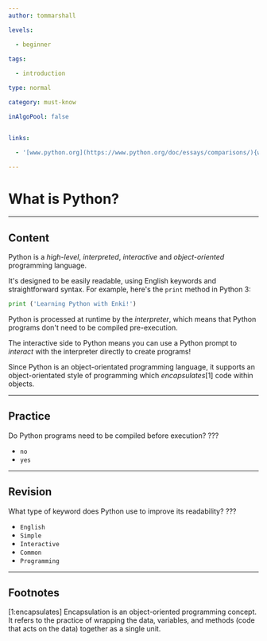 ```yaml
---
author: tommarshall

levels:

  - beginner
  
tags:

  - introduction

type: normal

category: must-know

inAlgoPool: false


links:

  - '[www.python.org](https://www.python.org/doc/essays/comparisons/){website}'

---
```


# What is Python?

---
## Content

Python is a *high-level*, *interpreted*, *interactive* and *object-oriented* programming language.

It's designed to be easily readable, using English keywords and straightforward syntax. For example, here's the `print` method in Python 3:

```python
print ('Learning Python with Enki!')
```

Python is processed at runtime by the *interpreter*, which means that Python programs don't need to be compiled pre-execution.

The interactive side to Python means you can use a Python prompt to *interact* with the interpreter directly to create programs!

Since Python is an object-orientated programming language, it supports an object-orientated style of programming which *encapsulates*[1] code within objects.

---
## Practice

Do Python programs need to be compiled before execution? ???

* `no`
* `yes`

---
## Revision

What type of keyword does Python use to improve its readability? ???

* `English`
* `Simple`
* `Interactive`
* `Common`
* `Programming`

---
## Footnotes
[1:encapsulates]
Encapsulation is an object-oriented programming concept. It refers to the practice of wrapping the data, variables, and methods (code that acts on the data) together as a single unit.
